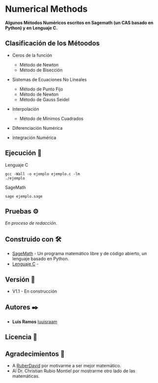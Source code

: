 # Numerical Methods
**Algunos Métodos Numéricos escritos en Sagemath (un CAS basado en Python) y en Lenguaje C.**

## Clasificación de los Métoodos

- Ceros de la función
  - Método de Newton
  - Método de Bisección
  
- Sistemas de Ecuaciones No Lineales
  - Ḿétodo de Punto Fijo
  - Método de Newton
  - Método de Gauss Seidel

- Interpolación
  - Método de Mínimos Cuadrados
  
- Diferenciación Numérica

- Integración Numérica


## Ejecución 🔧

Lenguaje C

```
gcc -Wall -o ejemplo ejemplo.c -lm
./ejemplo
```

SageMath
```
sage ejemplo.sage
```

## Pruebas ⚙️
_En proceso de redacción._

## Construido con 🛠️

* [SageMath](https://www.sagemath.org/) - Un programa matemático libre y de código abierto, un lenguaje basado en Python.
* [Lenguaje C](https://es.wikipedia.org/wiki/Dennis_Ritchie) - 

## Versión 📌
* V1.1 - En construcción 

## Autores ✒️

* **Luis Ramos** [luuisraam](https://github.com/luuisraam)

## Licencia 📄

## Agradecimientos 🎁

* A [RuberDavid](https://github.com/RuberDavid) por motivarme a ser mejor matemático.
* Al Dr. Christian Rubio Montiel por mostrarme otro lado de las matemáticas.

